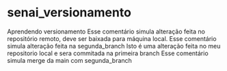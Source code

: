 # senai_versionamento

Aprendendo versionamento
Esse comentário simula alteração feita no repositório remoto, deve ser baixada para máquina local.
Esse comentário simula alteração feita na segunda_branch
Isto é uma alteração feita no meu repositorio local e sera commitada na primeira branch
Esse comentário simula merge da main com segunda_branch
